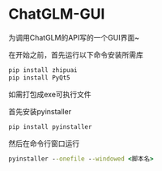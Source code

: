 # ChatGLM-GUI

为调用ChatGLM的API写的一个GUI界面~

在开始之前，首先运行以下命令安装所需库

~~~cmd
pip install zhipuai
pip install PyQt5
~~~

如需打包成exe可执行文件

首先安装pyinstaller

~~~cmd
pip install pyinstaller
~~~

然后在命令行窗口运行

~~~cmd
pyinstaller --onefile --windowed <脚本名>
~~~

